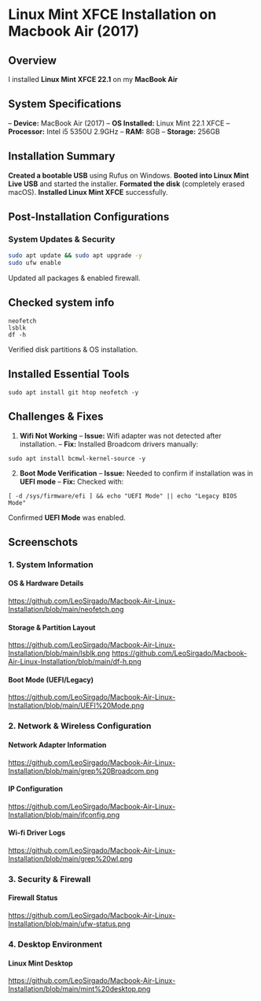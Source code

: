 # Linux Mint XFCE Installation on Macbook Air (2017) 
## Overview 
I installed **Linux Mint XFCE 22.1** on my **MacBook Air**

## System Specifications 
– **Device:** MacBook Air (2017)
– **OS Installed:** Linux Mint 22.1 XFCE
– **Processor:** Intel i5 5350U 2.9GHz
– **RAM:** 8GB
– **Storage:** 256GB

## **Installation Summary**
**Created a bootable USB** using Rufus on Windows.
**Booted into Linux Mint Live USB** and started the installer.
**Formated the disk** (completely erased macOS).
**Installed Linux Mint XFCE** successfully.

## **Post-Installation Configurations**
### **System Updates & Security**
```bash
sudo apt update && sudo apt upgrade -y
sudo ufw enable
```
Updated all packages & enabled firewall.

## **Checked system info**
```bach
neofetch
lsblk
df -h
```
Verified disk partitions & OS installation.

## **Installed Essential Tools**
```bach
sudo apt install git htop neofetch -y
```

## **Challenges & Fixes**

1. **Wifi Not Working**
– **Issue:** Wifi adapter was not detected after installation.
– **Fix:** Installed Broadcom drivers manually:
```bach
sudo apt install bcmwl-kernel-source -y
```

2. **Boot Mode Verification**
– **Issue:** Needed to confirm if installation was in **UEFI mode**
– **Fix:** Checked with:
```bach
[ -d /sys/firmware/efi ] && echo "UEFI Mode" || echo "Legacy BIOS Mode"
```
Confirmed **UEFI Mode** was enabled.

## **Screenschots**
### 1. **System Information**
#### **OS & Hardware Details**
https://github.com/LeoSirgado/Macbook-Air-Linux-Installation/blob/main/neofetch.png
#### **Storage & Partition Layout**
https://github.com/LeoSirgado/Macbook-Air-Linux-Installation/blob/main/lsblk.png
https://github.com/LeoSirgado/Macbook-Air-Linux-Installation/blob/main/df-h.png
#### **Boot Mode (UEFI/Legacy)**
https://github.com/LeoSirgado/Macbook-Air-Linux-Installation/blob/main/UEFI%20Mode.png
### 2. **Network & Wireless Configuration**
#### **Network Adapter Information**
https://github.com/LeoSirgado/Macbook-Air-Linux-Installation/blob/main/grep%20Broadcom.png
#### **IP Configuration**
https://github.com/LeoSirgado/Macbook-Air-Linux-Installation/blob/main/ifconfig.png
#### **Wi-fi Driver Logs**
https://github.com/LeoSirgado/Macbook-Air-Linux-Installation/blob/main/grep%20wl.png
### 3. **Security & Firewall**
#### **Firewall Status**
https://github.com/LeoSirgado/Macbook-Air-Linux-Installation/blob/main/ufw-status.png
### 4. **Desktop Environment**
#### **Linux Mint Desktop**
https://github.com/LeoSirgado/Macbook-Air-Linux-Installation/blob/main/mint%20desktop.png


